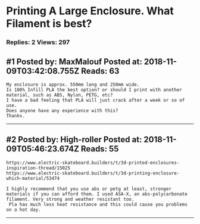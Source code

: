 # Printing A Large Enclosure. What Filament is best?

### Replies: 2 Views: 297

## \#1 Posted by: MaxMalouf Posted at: 2018-11-09T03:42:08.755Z Reads: 63

```
My enclosure is approx. 550mm long and 250mm wide. 
Is 100% Infill PLA the best option? or should I print with another material, such as ABS, Nylon, PETG, etc?
I have a bad feeling that PLA will just crack after a week or so of use.
Does anyone have any experience with this? 
Thanks.
```

---
## \#2 Posted by: High-roller Posted at: 2018-11-09T05:46:23.674Z Reads: 55

```
https://www.electric-skateboard.builders/t/3d-printed-enclosures-inspiration-thread/15025
https://www.electric-skateboard.builders/t/3d-printing-enclosure-which-material/53474

I highly recommend that you use abs or petg at least, stronger materials if you can afford them. I used ASA-X, an abs-polycarbonate filament. Very strong and weather resistant too.
 Pla has much less heat resistance and this could cause you problems on a hot day.
```

---
